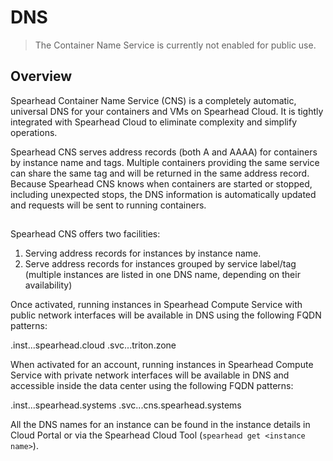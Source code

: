 # DNS

> The Container Name Service is currently not enabled for public use.

## Overview
Spearhead Container Name Service (CNS) is a completely automatic, universal DNS for your containers and VMs on Spearhead Cloud. It is tightly integrated with Spearhead Cloud to eliminate complexity and simplify operations.

Spearhead CNS serves address records (both A and AAAA) for containers by instance name and tags. Multiple containers providing the same service can share the same tag and will be returned in the same address record. Because Spearhead CNS knows when containers are started or stopped, including unexpected stops, the DNS information is automatically updated and requests will be sent to running containers.

##

Spearhead CNS offers two facilities:

1. Serving address records for instances by instance name.
2. Serve address records for instances grouped by service label/tag (multiple instances are listed in one DNS name, depending on their availability)

Once activated, running instances in Spearhead Compute Service with public network interfaces will be available in DNS using the following FQDN patterns:

<instance name>.inst.<account uuid>.<data center name>.spearhead.cloud
<service name>.svc.<account uuid>.<data center name>.triton.zone

When activated for an account, running instances in Spearhead Compute Service with private network interfaces will be available in DNS and accessible inside the data center using the following FQDN patterns:

<instance name>.inst.<account uuid>.<data center name>.spearhead.systems
<service name>.svc.<account uuid>.<data center name>.cns.spearhead.systems


All the DNS names for an instance can be found in the instance details in Cloud Portal or via the Spearhead Cloud Tool (```spearhead get <instance name>```).
